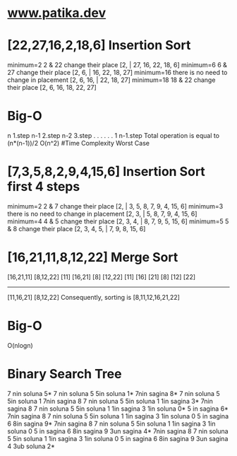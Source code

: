 # www.patika.dev
# [22,27,16,2,18,6] Insertion Sort 
minimum=2	2 & 22 change their place [2, | 27, 16, 22, 18, 6] 
minimum=6 6 & 27 change their place [2, 6, | 16, 22, 18, 27] 
minimum=16 there is no need to change in placement [2, 6, 16, | 22, 18, 27]
minimum=18 18 & 22 change their place [2, 6, 16, 18, 22, 27]
 # Big-O
n	           1.step
n-1	         2.step
n-2	         3.step
.              .
.              .
.              .
1             n-1.step
Total operation is equal to (n*(n-1))/2		O(n^2) 
#Time Complexity
Worst Case 
# [7,3,5,8,2,9,4,15,6] Insertion Sort first 4 steps
minimum=2	2 & 7 change their place [2, | 3, 5, 8, 7, 9, 4, 15, 6]
minimum=3	there is no need to change in placement [2, 3, | 5, 8, 7, 9, 4, 15, 6] 
minimum=4	4 & 5 change their place [2, 3, 4, | 8, 7, 9, 5, 15, 6]
minimum=5	5 & 8 change their place [2, 3, 4, 5, | 7, 9, 8, 15, 6]
# [16,21,11,8,12,22]	Merge Sort 
[16,21,11]		  [8,12,22] 
[11] [16,21]		[8] [12,22]
[11] [16] [21]		[8] [12] [22]
--  --  --  --  --  --  --  --  --  --  --  --  --  --  --  
[11,16,21]		[8,12,22]
Consequently, sorting is [8,11,12,16,21,22]
# Big-O
O(nlogn)

# Binary Search Tree
   7 nin soluna 5* 
   7 nin soluna 5    5in soluna 1*
   7nin sagina 8*    7 nin soluna 5    5in soluna 1
   7nin sagina 8     7 nin soluna 5    5in soluna 1  1in sagina 3*
   7nin sagina 8     7 nin soluna 5    5in soluna 1  1in sagina 3    1in soluna 0*    5 in sagina 6*
   7nin sagina 8     7 nin soluna 5    5in soluna 1  1in sagina 3    1in soluna 0     5 in sagina 6    8in sagina 9*
   7nin sagina 8     7 nin soluna 5    5in soluna 1  1in sagina 3    1in soluna 0     5 in sagina 6    8in sagina 9    3un sagina 4*
   7nin sagina 8     7 nin soluna 5    5in soluna 1  1in sagina 3    1in soluna 0     5 in sagina 6    8in sagina 9    3un sagina 4    3ub soluna 2*

 
      

  







